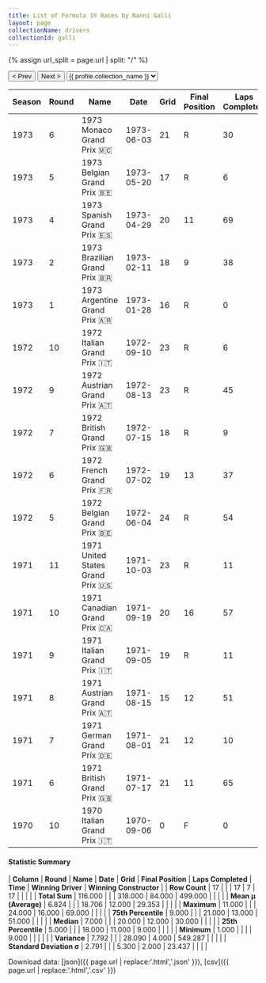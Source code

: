 ```yaml
---
title: List of Formula 1® Races by Nanni Galli
layout: page
collectionName: drivers
collectionId: galli
---
```


{% assign url_split = page.url | split: "/" %}
<div id="collection-navigation">
<button onclick="selector.options[selector.selectedIndex-1].value && (window.location = selector.options[selector.selectedIndex-1].value);">&lt; Prev</button>
<button onclick="selector.options[selector.selectedIndex+1].value && (window.location = selector.options[selector.selectedIndex+1].value);">Next &gt;</button>
<select id="selector" onchange="this.options[this.selectedIndex].value && (window.location = this.options[this.selectedIndex].value);">
  {% for collectionId in site.data[page.collectionName].refs %}
    {% if collectionId == page.collectionId %}
      {% assign selected = "selected" %}
    {% else %}
      {% assign selected = "" %}
    {% endif %}
    {% assign profile = site.data[page.collectionName][collectionId].profile %}
    <option value="/f1/{{ page.collectionName }}/{{ collectionId }}/{{ url_split[4] }}" {{ selected }}>{{ profile.collection_name }}</option>
  {% endfor %}
</select>
</div>

| Season | Round | Name | Date | Grid | Final Position | Laps Completed | Time | Winning Driver | Winning Constructor |
|--|--|--|--|--|--|--|--|--|--|
| 1973 | 6 | 1973 Monaco Grand Prix 🇲🇨 | 1973-06-03 | 21 | R | 30 |   | Jackie Stewart 🇬🇧 | Tyrrell 🇬🇧 |
| 1973 | 5 | 1973 Belgian Grand Prix 🇧🇪 | 1973-05-20 | 17 | R | 6 |   | Jackie Stewart 🇬🇧 | Tyrrell 🇬🇧 |
| 1973 | 4 | 1973 Spanish Grand Prix 🇪🇸 | 1973-04-29 | 20 | 11 | 69 |   | Emerson Fittipaldi 🇧🇷 | Team Lotus 🇬🇧 |
| 1973 | 2 | 1973 Brazilian Grand Prix 🇧🇷 | 1973-02-11 | 18 | 9 | 38 |   | Emerson Fittipaldi 🇧🇷 | Team Lotus 🇬🇧 |
| 1973 | 1 | 1973 Argentine Grand Prix 🇦🇷 | 1973-01-28 | 16 | R | 0 |   | Emerson Fittipaldi 🇧🇷 | Team Lotus 🇬🇧 |
| 1972 | 10 | 1972 Italian Grand Prix 🇮🇹 | 1972-09-10 | 23 | R | 6 |   | Emerson Fittipaldi 🇧🇷 | Team Lotus 🇬🇧 |
| 1972 | 9 | 1972 Austrian Grand Prix 🇦🇹 | 1972-08-13 | 23 | R | 45 |   | Emerson Fittipaldi 🇧🇷 | Team Lotus 🇬🇧 |
| 1972 | 7 | 1972 British Grand Prix 🇬🇧 | 1972-07-15 | 18 | R | 9 |   | Emerson Fittipaldi 🇧🇷 | Team Lotus 🇬🇧 |
| 1972 | 6 | 1972 French Grand Prix 🇫🇷 | 1972-07-02 | 19 | 13 | 37 |   | Jackie Stewart 🇬🇧 | Tyrrell 🇬🇧 |
| 1972 | 5 | 1972 Belgian Grand Prix 🇧🇪 | 1972-06-04 | 24 | R | 54 |   | Emerson Fittipaldi 🇧🇷 | Team Lotus 🇬🇧 |
| 1971 | 11 | 1971 United States Grand Prix 🇺🇸 | 1971-10-03 | 23 | R | 11 |   | François Cevert 🇫🇷 | Tyrrell 🇬🇧 |
| 1971 | 10 | 1971 Canadian Grand Prix 🇨🇦 | 1971-09-19 | 20 | 16 | 57 |   | Jackie Stewart 🇬🇧 | Tyrrell 🇬🇧 |
| 1971 | 9 | 1971 Italian Grand Prix 🇮🇹 | 1971-09-05 | 19 | R | 11 |   | Peter Gethin 🇬🇧 | BRM 🇬🇧 |
| 1971 | 8 | 1971 Austrian Grand Prix 🇦🇹 | 1971-08-15 | 15 | 12 | 51 |   | Jo Siffert 🇨🇭 | BRM 🇬🇧 |
| 1971 | 7 | 1971 German Grand Prix 🇩🇪 | 1971-08-01 | 21 | 12 | 10 |   | Jackie Stewart 🇬🇧 | Tyrrell 🇬🇧 |
| 1971 | 6 | 1971 British Grand Prix 🇬🇧 | 1971-07-17 | 21 | 11 | 65 |   | Jackie Stewart 🇬🇧 | Tyrrell 🇬🇧 |
| 1970 | 10 | 1970 Italian Grand Prix 🇮🇹 | 1970-09-06 | 0 | F | 0 |   | Clay Regazzoni 🇨🇭 | Ferrari 🇮🇹 |

#### Statistic Summary

| **Column** | **Round** | **Name** | **Date** | **Grid** | **Final Position** | **Laps Completed** | **Time** | **Winning Driver** | **Winning Constructor** |
| **Row Count** | 17 |  |  | 17 | 7 | 17 |  |  |  |
| **Total Sum** | 116.000 |  |  | 318.000 | 84.000 | 499.000 |  |  |  |
| **Mean μ (Average)** | 6.824 |  |  | 18.706 | 12.000 | 29.353 |  |  |  |
| **Maximum** | 11.000 |  |  | 24.000 | 16.000 | 69.000 |  |  |  |
| **75th Percentile** | 9.000 |  |  | 21.000 | 13.000 | 51.000 |  |  |  |
| **Median** | 7.000 |  |  | 20.000 | 12.000 | 30.000 |  |  |  |
| **25th Percentile** | 5.000 |  |  | 18.000 | 11.000 | 9.000 |  |  |  |
| **Minimum** | 1.000 |  |  |  | 9.000 |  |  |  |  |
| **Variance** | 7.792 |  |  | 28.090 | 4.000 | 549.287 |  |  |  |
| **Standard Deviation σ** | 2.791 |  |  | 5.300 | 2.000 | 23.437 |  |  |  |

Download data: [json]({{ page.url | replace:'.html','.json' }}), [csv]({{ page.url | replace:'.html','.csv' }})
